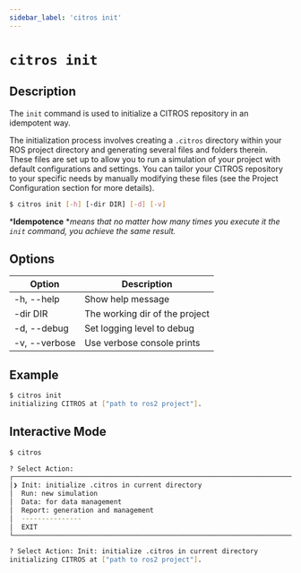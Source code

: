 ```yaml
---
sidebar_label: 'citros init'
---
```


# `citros init`

## Description

The `init` command is used to initialize a CITROS repository  in an idempotent way. 

The initialization process involves creating a `.citros` directory within your ROS project directory and generating several files and folders therein. These files are set up to allow you to run a simulation of your project with default configurations and settings. You can tailor your CITROS repository to your specific needs by manually modifying these files (see the Project Configuration section for more details).

```bash
$ citros init [-h] [-dir DIR] [-d] [-v]
```

***Idempotence** 
**means that no matter how many times you execute it the `init` command, you achieve the same result.*

## Options

Option|Description
|--|--|
|-h, --help       |       Show help message|
|-dir DIR       |       The working dir of the project|
|-d, --debug       |       Set logging level to debug|
|-v, --verbose       |       Use verbose console prints|

## Example
```bash
$ citros init
initializing CITROS at ["path to ros2 project"]. 
```

## Interactive Mode

```bash
$ citros
```

```sh
? Select Action: 
┌────────────────────────────────────────────────────────────────────────────────────┐
│❯ Init: initialize .citros in current directory                                     │
│  Run: new simulation                                                               │
│  Data: for data management                                                         │
│  Report: generation and management                                                 │
│  ---------------                                                                   │
│  EXIT                                                                              │
└────────────────────────────────────────────────────────────────────────────────────┘
```

```sh
? Select Action: Init: initialize .citros in current directory
initializing CITROS at ["path to ros2 project"]. 
```
